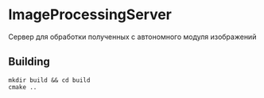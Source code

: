 # ImageProcessingServer

Сервер для обработки полученных с автономного модуля изображений  

## Building

`mkdir build && cd build`  
`cmake ..`

